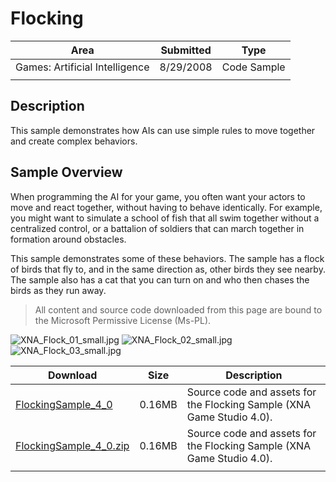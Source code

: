 # Flocking

|Area|Submitted|Type|
|-|-|-|
Games: Artificial Intelligence|8/29/2008|Code Sample
||||

## Description

This sample demonstrates how AIs can use simple rules to move together and create complex behaviors.

## Sample Overview

When programming the AI for your game, you often want your actors to move and react together, without having to behave identically. For example, you might want to simulate a school of fish that all swim together without a centralized control, or a battalion of soldiers that can march together in formation around obstacles.

This sample demonstrates some of these behaviors. The sample has a flock of birds that fly to, and in the same direction as, other birds they see nearby. The sample also has a cat that you can turn on and who then chases the birds as they run away.

> All content and source code downloaded from this page are bound to the Microsoft Permissive License (Ms-PL).

![XNA_Flock_01_small.jpg](https://github.com/simondarksidej/XNAGameStudio/blob/master/Images/XNA_Flock_01_small.jpg?raw=true)
![XNA_Flock_02_small.jpg](https://github.com/simondarksidej/XNAGameStudio/blob/master/Images/XNA_Flock_02_small.jpg?raw=true)
![XNA_Flock_03_small.jpg](https://github.com/simondarksidej/XNAGameStudio/blob/master/Images/XNA_Flock_03_small.jpg?raw=true)

Download | Size | Description
---|---|---|
[FlockingSample_4_0](https://github.com/simondarksidej/XNAGameStudio/tree/master/Samples/FlockingSample_4_0) | 0.16MB | Source code and assets for the Flocking Sample (XNA Game Studio 4.0).
[FlockingSample_4_0.zip](https://github.com/simondarksidej/XNAGameStudioZips/tree/master/Samples/FlockingSample_4_0.zip) | 0.16MB | Source code and assets for the Flocking Sample (XNA Game Studio 4.0).
||||

